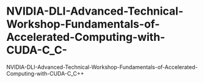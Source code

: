 # NVIDIA-DLI-Advanced-Technical-Workshop-Fundamentals-of-Accelerated-Computing-with-CUDA-C_C-
NVIDIA-DLI-Advanced-Technical-Workshop-Fundamentals-of-Accelerated-Computing-with-CUDA-C_C++
